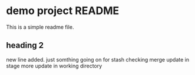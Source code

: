 # demo project README
This is a simple readme file.

## heading 2

new line added.
just somthing going on for stash
checking merge
update in stage
more update in working directory
